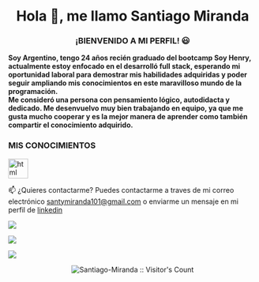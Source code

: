 <h1 align="center">Hola 👋, me llamo Santiago Miranda</h1>

<h3 align="center">¡BIENVENIDO A MI PERFIL! 😃</h3>

<b>Soy Argentino, tengo 24 años recién graduado del bootcamp Soy Henry, actualmente estoy enfocado en el desarrolló full stack, esperando mi oportunidad laboral para demostrar mis habilidades adquiridas y poder seguir ampliando mis conocimientos en este maravilloso mundo de la programación.<br>
Me consideró una persona con pensamiento lógico, autodidacta y dedicado. Me desenvuelvo muy bien trabajando en equipo, ya que me gusta mucho cooperar y es la mejor manera de aprender como también compartir el conocimiento adquirido.</b> 


<h3 align="left">MIS CONOCIMIENTOS</h3>
<p align="left">  <a href="https://developer.mozilla.org/en-US/docs/Web/JavaScript" target="_blank"> <img src="https://www.flaticon.es/icono-gratis/html-5_3291670?term=html5&page=1&position=5&page=1&position=5&related_id=3291670&origin=search" alt="html" width="40" height="40"/> </a> 


📫 ¿Quieres contactarme?
Puedes contactarme a traves de mi correo electrónico santymiranda101@gmail.com o enviarme un mensaje en mi perfil de <a href="https://www.linkedin.com/in/santiago-miranda-815739207/">linkedin</a>
  
  
![](https://github-readme-stats.vercel.app/api/top-langs/?username=Santiago-Miranda&theme=radical&hide_border=false&include_all_commits=false&count_private=false&layout=compact)
  
  
![](https://github-readme-stats.vercel.app/api?username=Santiago-Miranda&theme=radical&hide_border=false&include_all_commits=false&count_private=false)<br/>
  
  
![](https://github-readme-streak-stats.herokuapp.com/?user=Santiago-Miranda&theme=radical&hide_border=false)<br/>
  
  
<p align="center"><img src="https://profile-counter.glitch.me/{Santiago-Miranda}/count.svg" alt="Santiago-Miranda :: Visitor's Count" /></p>


